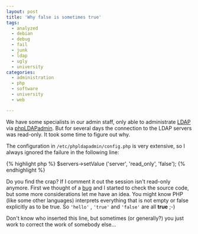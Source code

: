 ```yaml
---
layout: post
title: 'Why false is sometimes true'
tags:
  - analyzed
  - debian
  - debug
  - fail
  - junk
  - ldap
  - ugly
  - university
categories:
  - administration
  - php
  - software
  - university
  - web

---
```


We have some specialists in our admin staff, only able to administrate <a href="http://en.wikipedia.org/wiki/LDAP">LDAP</a> via <a href="http://phpldapadmin.sourceforge.net/wiki/index.php/Main_Page">phpLDAPadmin</a>. But for several days the connection to the LDAP servers was read-only. It took some time to figure out why.



The configuration in  `/etc/phpldapadmin/config.php`  is very extensive, so I always ignored the failure in the following line:



{% highlight php %}
$servers->setValue ('server', 'read_only', 'false');
{% endhighlight %}



Do you find the crap? If I comment it out the session isn't read-only anymore. First we thought of a <a href="https://twitter.com/#!/3dfxatwork/status/63258057592946688">bug</a> and I started to check the source code, but some more considerations let me have an idea. You might know PHP (like some other languages) interprets everything that is not empty or false explicitly as to be true. So  `'hello'` ,  `'true'`  and  `'false'`  are all <strong>true</strong> ;-)

Don't know who inserted this line, but sometimes (or generally?) you just work to correct the work of somebody else...
